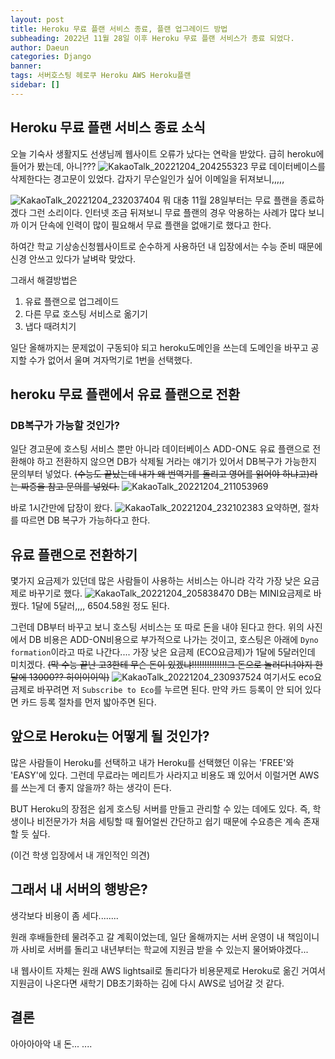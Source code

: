 ```yaml
---
layout: post
title: Heroku 무료 플랜 서비스 종료, 플랜 업그레이드 방법
subheading: 2022년 11월 28일 이후 Heroku 무료 플랜 서비스가 종료 되었다.
author: Daeun
categories: Django
banner:
tags: 서버호스팅 헤로쿠 Heroku AWS Heroku플랜 
sidebar: []
---
```


## Heroku 무료 플랜 서비스 종료 소식

오늘 기숙사 생활지도 선생님께 웹사이트 오류가 났다는 연락을 받았다. 급히 heroku에 들어가 봤는데, 아니???
![KakaoTalk_20221204_204255323](https://user-images.githubusercontent.com/79370538/205496062-f199d44a-ff30-4eed-abcd-47fdd9c0acd6.png)
무료 데이터베이스를 삭제한다는 경고문이 있었다. 갑자기 무슨일인가 싶어 이메일을 뒤져보니,,,,,

![KakaoTalk_20221204_232037404](https://user-images.githubusercontent.com/79370538/205496358-6db9810c-fe71-4b38-a72a-62ecf0346b04.png)
뭐 대충 11월 28일부터는 무료 플랜을 종료하겠다 그런 소리이다. 인터넷 조금 뒤져보니 무료 플랜의 경우 악용하는 사례가 많다 보니까 이거 단속에 인력이 많이 필요해서 무료 플랜을 없애기로 했다고 한다.

하여간 학교 기상송신청웹사이트로 순수하게 사용하던 내 입장에서는 수능 준비 때문에 신경 안쓰고 있다가 날벼락 맞았다.  

그래서 해결방법은
1. 유료 플랜으로 업그레이드
2. 다른 무료 호스팅 서비스로 옮기기
3. 냅다 때려치기

일단 올해까지는 문제없이 구동되야 되고 heroku도메인을 쓰는데 도메인을 바꾸고 공지할 수가 없어서 울며 겨자먹기로 1번을 선택했다.

## heroku 무료 플랜에서 유료 플랜으로 전환

### DB복구가 가능할 것인가?
일단 경고문에 호스팅 서비스 뿐만 아니라 데이터베이스 ADD-ON도 유료 플랜으로 전환해야 하고 전환하지 않으면 DB가 삭제될 거라는 얘기가 있어서 DB복구가 가능한지 문의부터 넣었다. ~~(수능도 끝났는데 내가 왜 번역기를 돌리고 영어를 읽어야 하냐고)라는 짜증을 참고 문의를 넣었다.~~
![KakaoTalk_20221204_211053969](https://user-images.githubusercontent.com/79370538/205496694-9f187e54-533a-4d5d-a585-f0003761e731.png)

바로 1시간만에 답장이 왔다.
![KakaoTalk_20221204_232102383](https://user-images.githubusercontent.com/79370538/205496734-66b3f3a4-5fe3-49c4-b348-f5b1dbb2b420.png)
요약하면, 절차를 따르면 DB 복구가 가능하다고 한다.

## 유료 플랜으로 전환하기
몇가지 요금제가 있던데 많은 사람들이 사용하는 서비스는 아니라 각각 가장 낮은 요금제로 바꾸기로 했다.
![KakaoTalk_20221204_205838470](https://user-images.githubusercontent.com/79370538/205496782-525b1fdf-7fb8-44d6-aa57-ba74310a2138.png)
DB는 MINI요금제로 바꿨다. 1달에 5달러,,,, 6504.58원 정도 된다.
 
그런데 DB부터 바꾸고 보니 호스팅 서비스는 또 따로 돈을 내야 된다고 한다. 위의 사진에서 DB 비용은 ADD-ON비용으로 부가적으로 나가는 것이고, 호스팅은 아래에 ```Dyno formation```이라고 따로 나간다.... 가장 낮은 요금제 (ECO요금제)가 1달에 5달러인데 미치겠다. ~~(막 수능 끝난 고3한테 무슨 돈이 있겠냐!!!!!!!!!!!!!!그 돈으로 놀러다녀야지 한달에 13000?? 히이이이익)~~
![KakaoTalk_20221204_230937524](https://user-images.githubusercontent.com/79370538/205497019-5d16591a-3e30-4b56-900a-2ca857a8a0ab.png)
여기서도 eco요금제로 바꾸려면 저 ```Subscribe to Eco```를 누르면 된다. 만약 카드 등록이 안 되어 있다면 카드 등록 절차를 먼저 밟아주면 된다.

## 앞으로 Heroku는 어떻게 될 것인가?
많은 사람들이 Heroku를 선택하고 내가 Heroku를 선택했던 이유는 'FREE'와 'EASY'에 있다. 그런데 무료라는 메리트가 사라지고 비용도 꽤 있어서 이럴거면 AWS를 쓰는게 더 좋지 않을까? 하는 생각이 든다.

BUT
Heroku의 장점은 쉽게 호스팅 서버를 만들고 관리할 수 있는 데에도 있다. 즉, 학생이나 비전문가가  처음 세팅할 때 훨어얼씬  간단하고 쉽기 때문에 수요층은 계속 존재할 듯 싶다.

(이건 학생 입장에서 내 개인적인 의견)

## 그래서 내 서버의 행방은?
생각보다 비용이 좀 세다........

원래 후배들한테 물려주고 갈 계획이었는데, 일단 올해까지는 서버 운영이 내 책임이니까 사비로 서버를 돌리고 내년부터는 학교에 지원금 받을 수 있는지 물어봐야겠다...

내 웹사이트 자체는 원래 AWS lightsail로 돌리다가 비용문제로 Heroku로 옮긴 거여서 지원금이 나온다면 새학기 DB초기화하는 김에 다시 AWS로 넘어갈 것 같다.

## 결론
아아아아악 내 돈... ....
